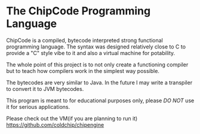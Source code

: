 The ChipCode Programming Language
=================================

ChipCode is a compiled, bytecode interpreted strong functional programming language. The syntax was designed relatively close to C to provide a "C" style vibe to it and also a virtual machine for potability.

The whole point of this project is to not only create a functioning compiler but to teach how compilers work in the simplest way possible.

The bytecodes are very similar to Java. In the future I may write a transpiler to convert it to JVM bytecodes. 

This program is meant to for educational purposes only, please *DO NOT* use it for serious applications. 

Please check out the VM(if you are planning to run it) https://github.com/coldchip/chipengine